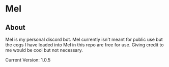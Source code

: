 # Mel

## About
Mel is my personal discord bot. Mel currently isn't meant for public use but the cogs I have loaded into Mel in this repo are free for use. Giving credit to me would be cool but not necessary.

Current Version: 1.0.5

